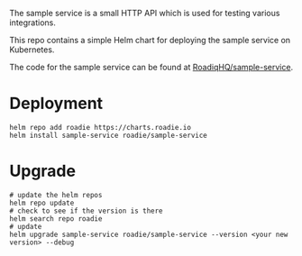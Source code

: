 The sample service is a small HTTP API which is used for testing various integrations.

This repo contains a simple Helm chart for deploying the sample service on Kubernetes.

The code for the sample service can be found at [RoadiqHQ/sample-service](https://github.com/roadiehq/sample-service).

# Deployment

```shell
helm repo add roadie https://charts.roadie.io
helm install sample-service roadie/sample-service
```

# Upgrade

```shell
# update the helm repos
helm repo update
# check to see if the version is there
helm search repo roadie
# update
helm upgrade sample-service roadie/sample-service --version <your new version> --debug
```
